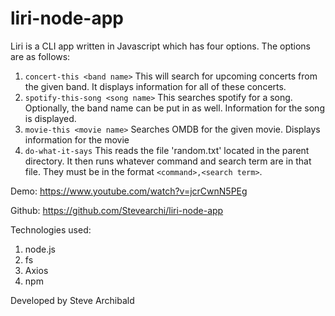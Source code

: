 # liri-node-app

Liri is a CLI app written in Javascript which has four options.  The options are as follows:
1. `concert-this <band name>`
    This will search for upcoming concerts from the given band.  It displays information for all of these concerts.
2. `spotify-this-song <song name>`
    This searches spotify for a song. Optionally, the band name can be put in as well.  Information for the song is displayed.
3. `movie-this <movie name>`
    Searches OMDB for the given movie.  Displays information for the movie
4. `do-what-it-says`
    This reads the file 'random.txt' located in the parent directory.  It then runs whatever command and search term are
    in that file.  They must be in the format `<command>,<search term>`.



Demo: https://www.youtube.com/watch?v=jcrCwnN5PEg

Github: https://github.com/Stevearchi/liri-node-app

Technologies used:
1. node.js
2. fs
3. Axios
4. npm

Developed by Steve Archibald
